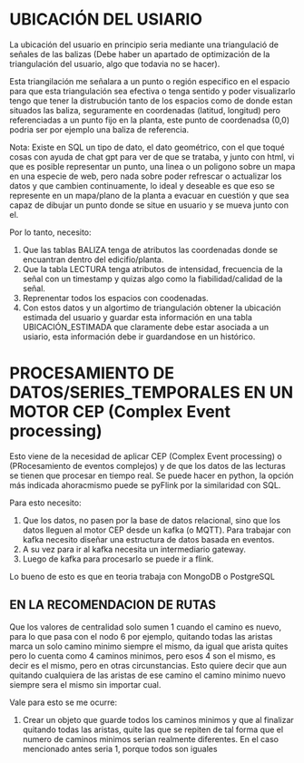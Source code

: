 # **UBICACIÓN DEL USIARIO**
La ubicación del usuario en principio seria mediante una triangulació de señales de las balizas (Debe haber un apartado de optimización de la triangulación del usuario, algo que todavia no se hacer).

Esta triangilación me señalara a un punto o región especifico en el espacio para que esta triangulación sea efectiva o tenga sentido y poder visualizarlo tengo que tener la distrubución tanto de los espacios como de donde estan situados las baliza, seguramente en coordenadas (latitud, longitud) pero referenciadas a un punto fijo en la planta, este punto de coordenadsa (0,0) podria ser por ejemplo una baliza de referencia.

Nota: Existe en SQL un tipo de dato, el dato geométrico, con el que toqué cosas con ayuda de chat gpt para ver de que se trataba, y junto con html, vi que es posible representar un punto, una linea o un poligono sobre un mapa en una especie de web, pero nada sobre poder refrescar o actualizar los datos y que cambien continuamente, lo ideal y deseable es que eso se represente en un mapa/plano de la planta a evacuar en cuestión y que sea capaz de dibujar un punto donde se situe en usuario y se mueva junto con el.

Por lo tanto, necesito:
1. Que las tablas BALIZA tenga de atributos las coordenadas donde se encuantran dentro del edicifio/planta.
2. Que la tabla LECTURA tenga atributos de intensidad, frecuencia de la señal con un timestamp y quizas algo como la fiabilidad/calidad de la señal.
3. Reprenentar todos los espacios con coodenadas.
4. Con estos datos y un algortimo de triangulación obtener la ubicación estimada del usuario y guardar esta información en una tabla UBICACIÓN_ESTIMADA que claramente debe estar asociada a un usiario, esta información debe ir guardandose en un histórico.

# **PROCESAMIENTO DE DATOS/SERIES_TEMPORALES EN UN MOTOR CEP (Complex Event processing)**
Esto viene de la necesidad de aplicar CEP (Complex Event processing) o (PRocesamiento de eventos complejos) y de que los datos de las lecturas se tienen que procesar en tiempo real.
Se puede hacer en python, la opción más indicada ahoracmismo puede se pyFlink por la similaridad con SQL.

Para esto necesito:
1. Que los datos, no pasen por la base de datos relacional, sino que los datos lleguen al motor CEP desde un kafka (o MQTT).
Para trabajar con kafka necesito diseñar una estructura de datos basada en eventos.
2. A su vez para ir al kafka necesita un intermediario gateway.
3. Luego de kafka para procesarlo se puede ir a flink.

Lo bueno de esto es que en teoria trabaja con MongoDB o PostgreSQL

## **EN LA RECOMENDACION DE RUTAS**
Que los valores de centralidad solo sumen 1 cuando el camino es nuevo, para lo que pasa con el nodo 6 por ejemplo, quitando todas las aristas marca un solo camino minimo siempre el mismo, da igual que arista quites pero lo cuenta como 4 caminos minimos, pero esos 4 son el mismo, es decir es el mismo, pero en otras circunstancias.
Esto quiere decir que aun quitando cualquiera de las aristas de ese camino el camino minimo nuevo siempre sera el mismo sin importar cual.

Vale para esto se me ocurre:
1. Crear un objeto que guarde todos los caminos minimos y que al finalizar quitando todas las aristas, quite las que se repiten de tal forma que el numero de caminos minimos serian realmente diferentes. En el caso mencionado antes seria 1, porque todos son iguales